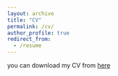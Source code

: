 ```yaml
---
layout: archive
title: "CV"
permalink: /cv/
author_profile: true
redirect_from:
  - /resume
---
```


you can download my CV from [here](/files/CV_Nov.pdf)
